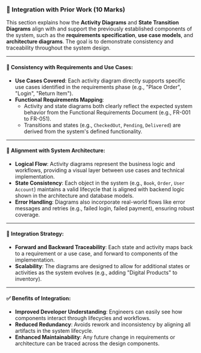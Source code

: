 ### 🧩 Integration with Prior Work (10 Marks)

This section explains how the **Activity Diagrams** and **State Transition Diagrams** align with and support the previously established components of the system, such as the **requirements specification**, **use case models**, and **architecture diagrams**. The goal is to demonstrate consistency and traceability throughout the system design.

---

#### 🔁 Consistency with Requirements and Use Cases:

- **Use Cases Covered**: Each activity diagram directly supports specific use cases identified in the requirements phase (e.g., "Place Order", "Login", "Return Item").
- **Functional Requirements Mapping**:
  - Activity and state diagrams both clearly reflect the expected system behavior from the Functional Requirements Document (e.g., FR-001 to FR-051).
  - Transitions and states (e.g., `CheckedOut`, `Pending`, `Delivered`) are derived from the system's defined functionality.

---

#### 🧠 Alignment with System Architecture:

- **Logical Flow**: Activity diagrams represent the business logic and workflows, providing a visual layer between use cases and technical implementation.
- **State Consistency**: Each object in the system (e.g., `Book`, `Order`, `User Account`) maintains a valid lifecycle that is aligned with backend logic shown in the architecture and database models.
- **Error Handling**: Diagrams also incorporate real-world flows like error messages and retries (e.g., failed login, failed payment), ensuring robust coverage.

---

#### 🔗 Integration Strategy:

- **Forward and Backward Traceability**: Each state and activity maps back to a requirement or a use case, and forward to components of the implementation.
- **Scalability**: The diagrams are designed to allow for additional states or activities as the system evolves (e.g., adding "Digital Products" to inventory).

---

#### ✅ Benefits of Integration:

- **Improved Developer Understanding**: Engineers can easily see how components interact through lifecycles and workflows.
- **Reduced Redundancy**: Avoids rework and inconsistency by aligning all artifacts in the system lifecycle.
- **Enhanced Maintainability**: Any future change in requirements or architecture can be traced across the design components.
